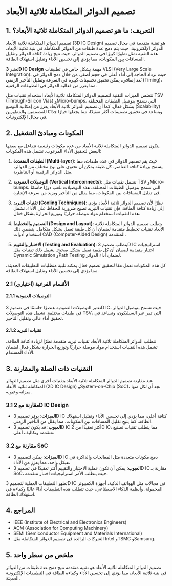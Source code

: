 # تصميم الدوائر المتكاملة ثلاثية الأبعاد

## 1. التعريف: ما هو **تصميم الدوائر المتكاملة ثلاثية الأبعاد**؟
تصميم الدوائر المتكاملة ثلاثية الأبعاد (3D IC Design) هو تقنية متقدمة في مجال تصميم الدوائر الإلكترونية، حيث يتم دمج عدة طبقات من الدوائر المتكاملة في بنية ثلاثية الأبعاد. هذه التقنية تمثل تطورًا كبيرًا في تصميم الدوائر، حيث تتيح زيادة كثافة الدوائر وتقليل المسافات بين المكونات، مما يؤدي إلى تحسين الأداء وتقليل استهلاك الطاقة. 

تعتبر **3D IC Design** مهمة بشكل خاص في تطبيقات VLSI (Very Large Scale Integration)، حيث تزداد الحاجة إلى أداء أعلى في حجم أصغر. من خلال دمج الدوائر في بُعد إضافي، يمكن تحقيق تحسينات كبيرة في السرعة وتقليل التأخير الزمني (Timing)، مما يعزز من فعالية الدوائر في التطبيقات الرقمية. 

تتضمن الميزات التقنية لتصميم الدوائر المتكاملة ثلاثية الأبعاد استخدام تقنيات مثل TSV (Through-Silicon Vias) وMicro-bumps، التي تسمح بتوصيل الطبقات المختلفة بشكل فعال. كما أن تصميم الدوائر ثلاثية الأبعاد يعزز من إمكانية التوسع (Scalability) ويساعد في تحقيق تصميمات أكثر تعقيدًا، مما يجعلها خيارًا جذابًا للمصممين والمطورين في مجال الإلكترونيات.

## 2. المكونات ومبادئ التشغيل
يتكون تصميم الدوائر المتكاملة ثلاثية الأبعاد من عدة مكونات رئيسية تتفاعل مع بعضها البعض لتحقيق الأداء المرغوب. تشمل هذه المكونات:

1. **الطبقات المتعددة (Multi-layer)**: حيث يتم تصميم الدوائر في عدة طبقات، مما يسمح بزيادة كثافة العناصر. كل طبقة يمكن أن تحتوي على نوع مختلف من الدوائر، مثل الدوائر الرقمية أو التناظرية.

2. **التوصيلات العمودية (Vertical Interconnects)**: تشمل تقنيات مثل TSV وMicro-bumps، التي تسمح بتوصيل الطبقات المختلفة. هذه التوصيلات تلعب دورًا حاسمًا في تقليل المسافات بين المكونات، مما يقلل من التأخير ويزيد من سرعة الإشارة.

3. **تقنيات التبريد (Cooling Techniques)**: نظرًا لأن تصميم الدوائر ثلاثية الأبعاد يؤدي إلى زيادة كثافة الطاقة، فإن تقنيات التبريد تصبح ضرورية للحفاظ على الأداء. تشمل هذه التقنيات استخدام مواد موصلة حراريًا وتوزيع الحرارة بشكل فعال.

4. **التصميم والتخطيط (Design and Layout)**: يتطلب تصميم الدوائر المتكاملة ثلاثية الأبعاد تقنيات تخطيط متقدمة لضمان أن كل طبقة تعمل بشكل متكامل. يتضمن ذلك استخدام أدوات CAD (Computer-Aided Design) المتقدمة.

5. **الاختبار والتقييم (Testing and Evaluation)**: يتطلب تصميم 3D IC استراتيجيات اختبار متقدمة لضمان أن كل طبقة تعمل بشكل صحيح. يشمل ذلك تقنيات مثل Dynamic Simulation وPath Testing لضمان أداء الدوائر.

كل هذه المكونات تعمل معًا لتحقيق تصميم فعال يمكنه تلبية متطلبات التطبيقات الحديثة، مما يؤدي إلى تحسين الأداء وتقليل استهلاك الطاقة.

### 2.1 (اختياري) الأقسام الفرعية
#### 2.1.1 التوصيلات العمودية
تعتبر التوصيلات العمودية عنصرًا حاسمًا في تصميم 3D IC، حيث تسمح بتوصيل الدوائر في طبقات مختلفة. تشمل هذه التوصيلات TSV، التي تمر عبر السيليكون، وتساعد في تحقيق أداء عالي وتقليل التأخير.

#### 2.1.2 تقنيات التبريد
تتطلب الدوائر المتكاملة ثلاثية الأبعاد تقنيات تبريد متقدمة نظرًا لزيادة كثافة الطاقة. تشمل هذه التقنيات استخدام مواد موصلة حراريًا وتوزيع الحرارة بشكل فعال لضمان الأداء المستدام.

## 3. التقنيات ذات الصلة والمقارنة
عند مقارنة تصميم الدوائر المتكاملة ثلاثية الأبعاد بتقنيات أخرى مثل تصميم الدوائر المتكاملة ثنائية الأبعاد (2D IC Design) وSystem-on-Chip (SoC)، نجد أن لكل منها ميزاته وعيوبه. 

### 3.1 مقارنة مع 2D IC Design
- **الميزات**: يوفر تصميم 3D IC كثافة أعلى، مما يؤدي إلى تحسين الأداء وتقليل استهلاك الطاقة. كما يتيح تقليل المسافات بين المكونات، مما يقلل من التأخير الزمني.
- **العيوب**: قد يكون تصميم 3D IC أكثر تعقيدًا من 2D IC، مما يتطلب تقنيات تصنيع متقدمة وتكاليف أعلى.

### 3.2 مقارنة مع SoC
- **الميزات**: يمكن لتصميم 3D IC دمج مكونات متعددة مثل المعالجات والذاكرة في هيكل واحد، مما يعزز من الأداء.
- **العيوب**: يمكن أن تكون عملية الاختبار والتقييم أكثر تعقيدًا في تصميم 3D IC مقارنة بـ SoC، حيث يتطلب الأمر استراتيجيات اختبار متقدمة.

تظهر التطبيقات العملية لتصميم 3D IC في مجالات مثل الهواتف الذكية، أجهزة الكمبيوتر المحمولة، وأنظمة الذكاء الاصطناعي، حيث تتطلب هذه التطبيقات أداءً عاليًا وكفاءة في استهلاك الطاقة.

## 4. المراجع
- IEEE (Institute of Electrical and Electronics Engineers)
- ACM (Association for Computing Machinery)
- SEMI (Semiconductor Equipment and Materials International)
- الشركات الرائدة في تصميم الدوائر المتكاملة مثل Intel وTSMC وSamsung.

## 5. ملخص من سطر واحد
تصميم الدوائر المتكاملة ثلاثية الأبعاد هو تقنية متقدمة تتيح دمج عدة طبقات من الدوائر في بنية ثلاثية الأبعاد، مما يؤدي إلى تحسين الأداء وكفاءة الطاقة في التطبيقات الإلكترونية الحديثة.
